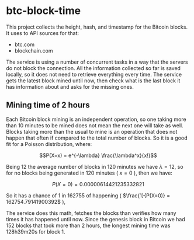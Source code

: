 # btc-block-time

This project collects the height, hash, and timestamp for the Bitcoin blocks.
It uses to API sources for that:

* btc.com
* blockchain.com

The service is using a number of concurrent tasks in a way that the servers do not block the connection.
All the information collected so far is saved locally, so it does not need to retrieve everything every time.
The service gets the latest block mined until now, then check what is the last block it has information about and asks for the missing ones.

## Mining time of 2 hours

Each Bitcoin block mining is an independent operation, so one taking more than 10 minutes to be mined does not mean the next one will take as well.
Blocks taking more than the usual to mine is an operation that does not happen that often if compared to the total number of blocks.
So it is a good fit for a Poisson distribution, where:
```math
P(X=x) = e^{-\lambda} \frac{\lambda^x}{x!}
```
Being 12 the average number of blocks in 120 minutes we have $\lambda=12$, so for no blocks being generated in 120 minutes ( $x=0$ ), then we have:
```math
P(X=0) = 0.00000614421235332821
```
So it has a chance of 1 in 162755 of happening ( $\frac{1}{P(X=0)} = 162754.79141900392$ ),

The service does this math, fetches the blocks than verifies how many times it has happened until now.
Since the genesis block in Bitcoin we had 152 blocks that took more than 2 hours, the longest mining time was 128h39m20s for block 1.
